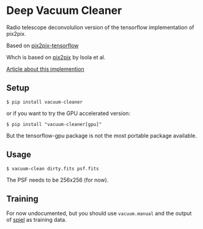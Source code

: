 # Deep Vacuum Cleaner

Radio telescope deconvolulion version of the tensorflow implementation of pix2pix. 

Based on [pix2pix-tensorflow](https://github.com/affinelayer/pix2pix-tensorflow)

Whch is based on [pix2pix](https://phillipi.github.io/pix2pix/) by Isola et al.

[Article about this implemention](https://affinelayer.com/pix2pix/)


## Setup

```
$ pip install vacuum-cleaner

```

or if you want to try the GPU accelerated version:

```
$ pip install "vacuum-cleaner[gpu]"

```
But the tensorflow-gpu package is not the most portable package available.

## Usage

```
$ vacuum-clean dirty.fits psf.fits
```       
The PSF needs to be 256x256 (for now).       


## Training

For now undocumented, but you should use ``vacuum.manual`` and the output of
[spiel](https://github.com/gijzelaerr/spiel/) as training data.


